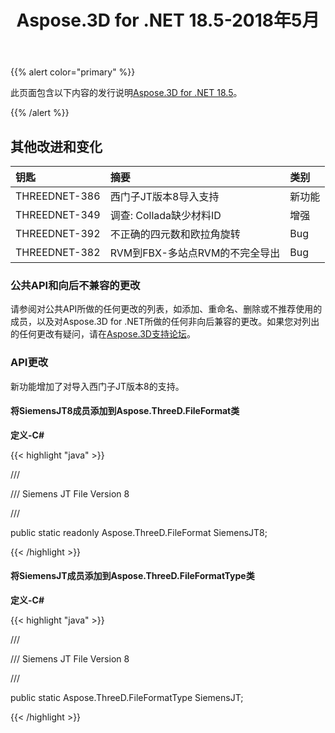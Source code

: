 ﻿---
title: Aspose.3D for .NET 18.5-2018年5月
type: docs
weight: 80
url: /zh/net/aspose-3d-for-net-18-5-may-2018/
---
{{% alert color="primary" %}} 

此页面包含以下内容的发行说明[Aspose.3D for .NET 18.5](https://downloads.aspose.com/3d/net)。

{{% /alert %}} 
## **其他改进和变化**

|**钥匙**|**摘要**|**类别**|
|:- |:- |:- |
|THREEDNET-386|西门子JT版本8导入支持|新功能|
|THREEDNET-349|调查: Collada缺少材料ID|增强|
|THREEDNET-392|不正确的四元数和欧拉角旋转|Bug|
|THREEDNET-382|RVM到FBX-多站点RVM的不完全导出|Bug|
### **公共API和向后不兼容的更改**
请参阅对公共API所做的任何更改的列表，如添加、重命名、删除或不推荐使用的成员，以及对Aspose.3D for .NET所做的任何非向后兼容的更改。如果您对列出的任何更改有疑问，请在[Aspose.3D支持论坛](https://forum.aspose.com/c/3d/18)。
### **API更改**
新功能增加了对导入西门子JT版本8的支持。
#### **将SiemensJT8成员添加到Aspose.ThreeD.FileFormat类**
**定义-C#**

{{< highlight "java" >}}

 /// <summary>

/// Siemens JT File Version 8

/// </summary>

public static readonly Aspose.ThreeD.FileFormat SiemensJT8;

{{< /highlight >}}
#### **将SiemensJT成员添加到Aspose.ThreeD.FileFormatType类**
**定义-C#**

{{< highlight "java" >}}

 /// <summary>

/// Siemens JT File Version 8

/// </summary>

public static Aspose.ThreeD.FileFormatType SiemensJT;

{{< /highlight >}}

